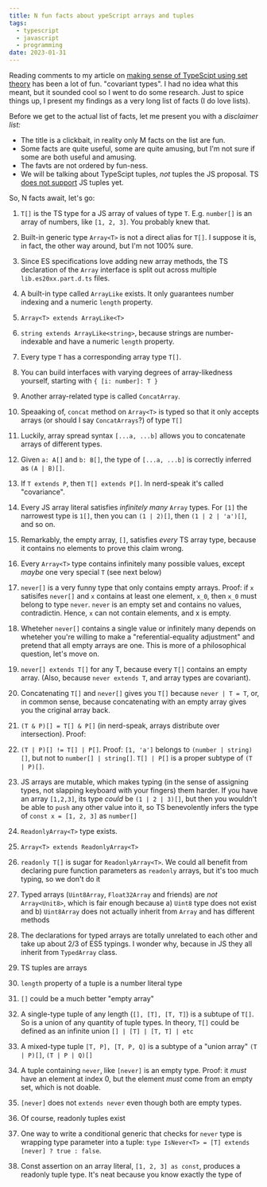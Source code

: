 ```yaml
---
title: N fun facts about ypeScript arrays and tuples
tags:
  - typescript
  - javascript
  - programming
date: 2023-01-31
---
```


Reading comments to my article on [making sense of TypeScipt using set theory]() has been a lot of fun. "covariant types". I had no idea what this meant, but it sounded cool so I went to do some research. Just to spice things up, I present my findings as a very long list of facts (I do love lists).

Before we get to the actual list of facts, let me present you with a _disclaimer list:_

- The title is a clickbait, in reality only M facts on the list are fun.
- Some facts are quite useful, some are quite amusing, but I'm not sure if some are both useful and amusing.
- The favts are not ordered by fun-ness.
- We will be talking about TypeScipt tuples, _not_ tuples the JS proposal. TS [does not support](https://github.com/microsoft/TypeScript/issues/49243) JS tuples yet.

So, N facts await, let's go:

1. `T[]` is the TS type for a JS array of values of type `T`. E.g. `number[]` is an array of numbers, like `[1, 2, 3]`. You probably knew that.
2. Built-in generic type `Array<T>` is not a direct alias for `T[]`. I suppose it is, in fact, the other way around, but I'm not 100% sure.
3. Since ES specifications love adding new array methods, the TS declaration of the `Array` interface is split out across multiple `lib.es20xx.part.d.ts` files.
4. A built-in type called `ArrayLike` exists. It only guarantees number indexing and a numeric `length` property.
5. `Array<T> extends ArrayLike<T>`
6. `string extends ArrayLike<string>`, because strings are number-indexable and have a numeric `length` property.
7. Every type `T` has a corresponding array type `T[]`.
8. You can build interfaces with varying degrees of array-likedness yourself, starting with `{ [i: number]: T }`
9. Another array-related type is called `ConcatArray`.
10. Speaaking of, `concat` method on `Array<T>` is typed so that it only accepts arrays (or should I say `ConcatArrays`?) of type `T[]`
11. Luckily, array spread syntax `[...a, ...b]` allows you to concatenate arrays of different types.
12. Given `a: A[]` and `b: B[]`, the type of `[...a, ...b]` is correctly inferred as `(A | B)[]`.
13. If `T extends P`, then `T[] extends P[]`. In nerd-speak it's called "covariance".
14. Every JS array literal satisfies _infinitely many_ `Array` types. For `[1]` the narrowest type is `1[]`, then you can `(1 | 2)[]`, then `(1 | 2 | 'a')[]`, and so on.
15. Remarkably, the empty array, `[]`, satisfies _every_ TS array type, because it contains no elements to prove this claim wrong.
16. Every `Array<T>` type contains infinitely many possible values, except _maybe_ one very special `T` (see next below)
17. `never[]` is a very funny type that only contains empty arrays. Proof: if `x` satisifes `never[]` and `x` contains at least one element, `x_0`, then `x_0` must belong to type `never`. `never` is an empty set and contains no values, contradictin. Hence, `x` can not contain elements, and x is empty. 
18. Wheteher `never[]` contains a single value or infinitely many depends on wheteher you're willing to make a "referential-equality adjustment" and pretend that all empty arrays are one. This is more of a philosophical question, let's move on.
19. `never[] extends T[]` for any T, because every `T[]` contains an empty array. (Also, because `never extends T`, and array types are covariant).
20. Concatenating `T[]` and `never[]` gives you `T[]` because `never | T = T`, or, in common sense, because concatenating with an empty array gives you the criginal array back.
20. `(T & P)[] = T[] & P[]` (in nerd-speak, arrays distribute over intersection). Proof: 
21. `(T | P)[] != T[] | P[]`. Proof: `[1, 'a']` belongs to `(number | string)[]`, but not to `number[] | string[]`. `T[] | P[]` is a proper subtype of `(T | P)[]`.
23. JS arrays are mutable, which makes typing (in the sense of assigning types, not slapping keyboard with your fingers) them harder. If you have an array `[1,2,3]`, its type _could_ be `(1 | 2 | 3)[]`, but then you wouldn't be able to `push` any other value into it, so TS benevolently infers the type of `const x = [1, 2, 3]` as `number[]`
24. `ReadonlyArray<T>` type exists.
25. `Array<T> extends ReadonlyArray<T>`
26. `readonly T[]` is sugar for `ReadonlyArray<T>`. We could all benefit from declaring pure function parameters as `readonly` arrays, but it's too much typing, so we don't do it
27. Typed arrays (`Uint8Array`, `Float32Array` and friends) are _not_ `Array<Unit8>`, which is fair enough because a) `Uint8` type does not exist and b) `Uint8Array` does not actually inherit from `Array` and has different methods
28. The declarations for typed arrays are totally unrelated to each other and take up about 2/3 of ES5 typings. I wonder why, because in JS they all inherit from `TypedArray` class.
29. TS tuples are arrays 
30. `length` property of a tuple is a number literal type
30. `[]` could be a much better "empty array"
31. A single-type tuple of any length (`[], [T], [T, T]`) is a subtupe of `T[]`. So is a union of any quantity of tuple types. In theory, `T[]` could be defined as an infinite union `[] | [T] | [T, T] | etc`
32. A mixed-type tuple `[T, P], [T, P, Q]` is a subtype of a "union array" `(T | P)[]`, `(T | P | Q)[]`
33. A tuple containing `never`, like `[never]` is an empty type. Proof: it _must_ have an element at index 0, but the element _must_ come from an empty set, which is not doable.
34. `[never]` does not `extends never` even though both are empty types.
35. Of course, readonly tuples exist

37. One way to write a conditional generic that checks for `never` type is wrapping type parameter into a tuple: `type IsNever<T> = [T] extends [never] ? true : false`. 


14. Const assertion on an array literal, `[1, 2, 3] as const`, produces a readonly tuple type. It's neat because you know exactly the type of 
